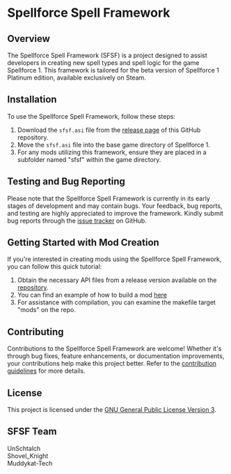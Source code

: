 # Spellforce Spell Framework

## Overview
The Spellforce Spell Framework (SFSF) is a project designed to assist developers in creating new spell types and spell logic for the game Spellforce 1. This framework is tailored for the beta version of Spellforce 1 Platinum edition, available exclusively on Steam.

## Installation
To use the Spellforce Spell Framework, follow these steps:
1. Download the `sfsf.asi` file from the [release page](https://github.com/muddykat-tech/Spellforce-Spell-Framework/releases) of this GitHub repository.
2. Move the `sfsf.asi` file into the base game directory of Spellforce 1.
3. For any mods utilizing this framework, ensure they are placed in a subfolder named "sfsf" within the game directory.

## Testing and Bug Reporting
Please note that the Spellforce Spell Framework is currently in its early stages of development and may contain bugs. Your feedback, bug reports, and testing are highly appreciated to improve the framework. Kindly submit bug reports through the [issue tracker](https://github.com/muddykat-tech/Spellforce-Spell-Framework/issues) on GitHub.

## Getting Started with Mod Creation
If you're interested in creating mods using the Spellforce Spell Framework, you can follow this quick tutorial:
1. Obtain the necessary API files from a release version available on the [repository](https://github.com/muddykat-tech/Spellforce-Spell-Framework/tree/master/src/api).
2. You can find an example of how to build a mod [here](https://github.com/muddykat-tech/Spellforce-Spell-Framework/tree/master/src/dev)
3. For assistance with compilation, you can examine the makefile target "mods" on the repo.

## Contributing
Contributions to the Spellforce Spell Framework are welcome! Whether it's through bug fixes, feature enhancements, or documentation improvements, your contributions help make this project better. Refer to the [contribution guidelines](https://github.com/muddykat-tech/Spellforce-Spell-Framework/blob/master/CONTRIBUTING.md) for more details.

## License
This project is licensed under the [GNU General Public License Version 3](https://github.com/muddykat-tech/Spellforce-Spell-Framework/blob/master/LICENSE).

## SFSF Team
UnSchtalch\
Shovel_Knight\
Muddykat-Tech


